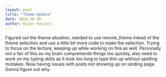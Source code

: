 ```yaml
---
layout: post
title: "Theme Update"
date: 2024-10-30
author: Kyler Pasceri
---
```



Figured out the theme situation, needed to use remote_theme intead of the theme selection and use a little bit more code to make the selection. Trying to focus on the lecture, keeping up while working on this as well. Personally not a fan of this as my brain comprehends things too quickly, also need to work on my typing skills as it took too long to type this up without spelling mistakes.
Now having issues with posts not showing up on landing page. Gonna figure out why.
